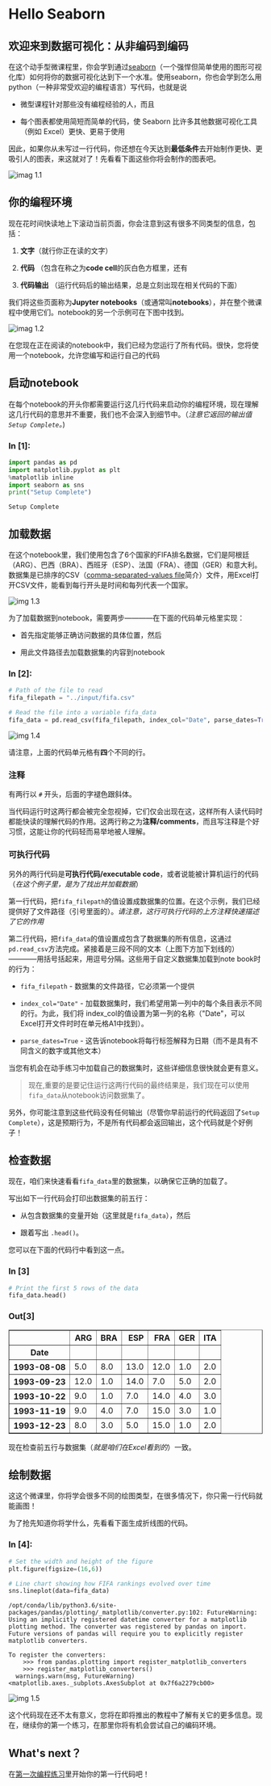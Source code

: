 # Hello Seaborn

## 欢迎来到数据可视化：从非编码到编码

在这个动手型微课程里，你会学到通过[seaborn](https://seaborn.pydata.org/index.html)（一个强悍但简单使用的图形可视化库）如何将你的数据可视化达到下一个水准。使用seaborn，你也会学到怎么用python（一种非常受欢迎的编程语言）写代码，也就是说

- 微型课程针对那些没有编程经验的人，而且

- 每个图表都使用简短而简单的代码，使 Seaborn 比许多其他数据可视化工具（例如 Excel）更快、更易于使用

因此，如果你从未写过一行代码，你还想在今天达到**最低条件**去开始制作更快、更吸引人的图表，来这就对了！先看看下面这些你将会制作的图表吧。

![imag 1.1](./imgs/1.1.png)

## 你的编程环境

现在花时间快读地上下滚动当前页面，你会注意到这有很多不同类型的信息，包括：

1. **文字**（就行你正在读的文字）

2. **代码** （包含在称之为**code cell**的灰白色方框里，还有

3. **代码输出** （运行代码后的输出结果，总是立刻出现在相关代码的下面）

我们将这些页面称为**Jupyter notebooks**（或通常叫**notebooks**），并在整个微课程中使用它们。notebook的另一个示例可在下图中找到。

![imag 1.2](./imgs/1.2.png)

在您现在正在阅读的notebook中，我们已经为您运行了所有代码。很快，您将使用一个notebook，允许您编写和运行自己的代码

## 启动notebook

在每个notebook的开头你都需要运行这几行代码来启动你的编程环境，现在理解这几行代码的意思并不重要，我们也不会深入到细节中。（*注意它返回的输出值`Setup Complete`。*)

### In [1]:

```python
import pandas as pd
import matplotlib.pyplot as plt
%matplotlib inline
import seaborn as sns
print("Setup Complete")
```

``` text
Setup Complete
```

## 加载数据

在这个notebook里，我们使用包含了6个国家的FIFA排名数据，它们是阿根廷（ARG）、巴西（BRA）、西班牙（ESP）、法国（FRA）、德国（GER）和意大利。数据集是已排序的CSV（[comma-separated-values file](https://en.wikipedia.org/wiki/Comma-separated_values)简介）文件，用Excel打开CSV文件，能看到每行开头是时间和每列代表一个国家。

![img 1.3](./imgs/1.3.png)

为了加载数据到notebook，需要两步————在下面的代码单元格里实现：

- 首先指定能够正确访问数据的具体位置，然后

- 用此文件路径去加载数据集的内容到notebook

### In [2]:

```python
# Path of the file to read
fifa_filepath = "../input/fifa.csv"

# Read the file into a variable fifa_data
fifa_data = pd.read_csv(fifa_filepath, index_col="Date", parse_dates=True)
```

![img 1.4](./imgs/1.4.png)

请注意，上面的代码单元格有**四**个不同的行。

### 注释

有两行以 `#` 开头，后面的字褪色跟斜体。

当代码运行时这两行都会被完全忽视掉，它们仅会出现在这，这样所有人读代码时都能快读的理解代码的作用。这两行称之为**注释/comments**，而且写注释是个好习惯，这能让你的代码轻而易举地被人理解。

### 可执行代码

另外的两行代码是**可执行代码/executable code**，或者说能被计算机运行的代码（*在这个例子里，是为了找出并加载数据*）

第一行代码，把`fifa_filepath`的值设置成数据集的位置。在这个示例，我们已经提供好了文件路径（引号里面的）。*请注意，这行可执行代码的上方注释快速描述了它的作用*

第二行代码，把`fifa_data`的值设置成包含了数据集的所有信息，这通过`pd.read_csv`方法完成。紧接着是三段不同的文本（上图下方加下划线的）————用括号括起来，用逗号分隔。这些用于自定义数据集加载到note book时的行为：

- `fifa_filepath` - 数据集的文件路径，它必须第一个提供

- `index_col="Date"` - 加载数据集时，我们希望用第一列中的每个条目表示不同的行。为此，我们将 index_col的值设置为第一列的名称（"Date"，可以Excel打开文件时时在单元格A1中找到）。

- `parse_dates=True` - 这告诉notebook将每行标签解释为日期（而不是具有不同含义的数字或其他文本）

当您有机会在动手练习中加载自己的数据集时，这些详细信息很快就会更有意义。

>现在,重要的是要记住运行这两行代码的最终结果是，我们现在可以使用`fifa_data`从notebook访问数据集了。

另外，你可能注意到这些代码没有任何输出（尽管你早前运行的代码返回了`Setup Complete`），这是预期行为，不是所有代码都会返回输出，这个代码就是个好例子！

## 检查数据

现在，咱们来快速看看`fifa_data`里的数据集，以确保它正确的加载了。

写出如下一行代码会打印出数据集的前五行：

- 从包含数据集的变量开始（这里就是`fifa_data`），然后

- 跟着写出 `.head()`。

您可以在下面的代码行中看到这一点。

### In [3]

```python
# Print the first 5 rows of the data
fifa_data.head()
```

### Out[3]

<table border="1" class="dataframe">
  <thead>
    <tr style="text-align: right;">
      <th></th>
      <th>ARG</th>
      <th>BRA</th>
      <th>ESP</th>
      <th>FRA</th>
      <th>GER</th>
      <th>ITA</th>
    </tr>
    <tr>
      <th>Date</th>
      <th></th>
      <th></th>
      <th></th>
      <th></th>
      <th></th>
      <th></th>
    </tr>
  </thead>
  <tbody>
    <tr>
      <th>1993-08-08</th>
      <td>5.0</td>
      <td>8.0</td>
      <td>13.0</td>
      <td>12.0</td>
      <td>1.0</td>
      <td>2.0</td>
    </tr>
    <tr>
      <th>1993-09-23</th>
      <td>12.0</td>
      <td>1.0</td>
      <td>14.0</td>
      <td>7.0</td>
      <td>5.0</td>
      <td>2.0</td>
    </tr>
    <tr>
      <th>1993-10-22</th>
      <td>9.0</td>
      <td>1.0</td>
      <td>7.0</td>
      <td>14.0</td>
      <td>4.0</td>
      <td>3.0</td>
    </tr>
    <tr>
      <th>1993-11-19</th>
      <td>9.0</td>
      <td>4.0</td>
      <td>7.0</td>
      <td>15.0</td>
      <td>3.0</td>
      <td>1.0</td>
    </tr>
    <tr>
      <th>1993-12-23</th>
      <td>8.0</td>
      <td>3.0</td>
      <td>5.0</td>
      <td>15.0</td>
      <td>1.0</td>
      <td>2.0</td>
    </tr>
  </tbody>
</table>

现在检查前五行与数据集（*就是咱们在Excel看到的*）一致。

## 绘制数据

这这个微课里，你将学会很多不同的绘图类型，在很多情况下，你只需一行代码就能画图！

为了抢先知道你将学什么，先看看下面生成折线图的代码。

### In [4]:

```python
# Set the width and height of the figure
plt.figure(figsize=(16,6))

# Line chart showing how FIFA rankings evolved over time 
sns.lineplot(data=fifa_data)
```

```text
/opt/conda/lib/python3.6/site-packages/pandas/plotting/_matplotlib/converter.py:102: FutureWarning: Using an implicitly registered datetime converter for a matplotlib plotting method. The converter was registered by pandas on import. Future versions of pandas will require you to explicitly register matplotlib converters.

To register the converters:
	>>> from pandas.plotting import register_matplotlib_converters
	>>> register_matplotlib_converters()
  warnings.warn(msg, FutureWarning)
<matplotlib.axes._subplots.AxesSubplot at 0x7f6a2279cb00>
```

![img 1.5](./imgs/1.5.png)

这个代码现在还不太有意义，您将在即将推出的教程中了解有关它的更多信息。现在，继续你的第一个练习，在那里你将有机会尝试自己的编码环境。

## What's next？

在[第一次编程练习](https://www.kaggle.com/kernels/fork/3303713)里开始你的第一行代码吧！

